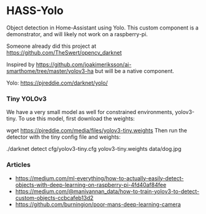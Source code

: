 # HASS-Yolo
Object detection in Home-Assistant using Yolo. This custom component is a demonstrator, and will likely not work on a raspberry-pi.

Someone already did this project at https://github.com/TheSwert/opencv_darknet

Inspired by https://github.com/joakimeriksson/ai-smarthome/tree/master/yolov3-ha but will be a native component. 

Yolo: https://pjreddie.com/darknet/yolo/

### Tiny YOLOv3
We have a very small model as well for constrained environments, yolov3-tiny. To use this model, first download the weights:

wget https://pjreddie.com/media/files/yolov3-tiny.weights
Then run the detector with the tiny config file and weights:

./darknet detect cfg/yolov3-tiny.cfg yolov3-tiny.weights data/dog.jpg

### Articles
* https://medium.com/ml-everything/how-to-actually-easily-detect-objects-with-deep-learning-on-raspberry-pi-4fd40af84fee
* https://medium.com/@manivannan_data/how-to-train-yolov3-to-detect-custom-objects-ccbcafeb13d2
* https://github.com/burningion/poor-mans-deep-learning-camera
